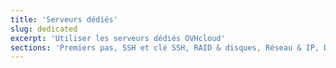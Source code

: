 ```yaml
---
title: 'Serveurs dédiés'
slug: dedicated
excerpt: 'Utiliser les serveurs dédiés OVHcloud'
sections: 'Premiers pas, SSH et clé SSH, RAID & disques, Réseau & IP, Diagnostic et mode Rescue, vRack, Utilisation avancée, Divers'
---
```


